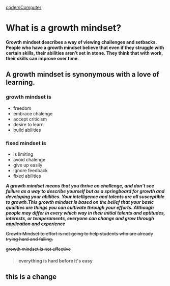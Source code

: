 
[codersComputer](https://sarahtek.github.io/reading-notes/codersComputer)

# What is a growth mindset?

**Growth mindset describes a way of viewing challenges and setbacks. People who have a growth mindset believe that even if they struggle with certain skills, their abilities aren’t set in stone. They think that with work, their skills can improve over time.**

## A growth mindset is synonymous with a love of learning.

### growth mindset is
- freedom
- embrace chalenge
- accept criticism
- desire to learn 
- build abilities

### fixed mindset is
 - is limiting
 - avoid chalenge
 - give up easily
 - ignore feedback
 - fixed abilities
 
 
 ***A growth mindset means that you thrive on challenge, and don’t see failure as a way to describe yourself but as a springboard for growth and developing your abilities. Your intelligence and talents are all susceptible to growth.This growth mindset is based on the belief that your basic qualities are things you can cultivate through your efforts. Although people may differ in every which way in their initial talents and aptitudes, interests, or temperaments, everyone can change and grow through application and experience***

 ~~Growth Mindset to effort is not going to help students who are already trying hard and failing.~~
 
 ~~growth mindset is not effective~~
 
 > #### everything is hard before it's easy



## this is a change